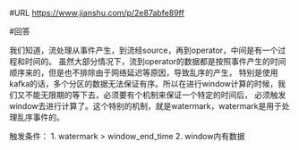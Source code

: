 #URL
https://www.jianshu.com/p/2e87abfe89ff



#回答

我们知道，流处理从事件产生，到流经source，再到operator，中间是有一个过程和时间的。
虽然大部分情况下，流到operator的数据都是按照事件产生的时间顺序来的，但是也不排除由于网络延迟等原因，导致乱序的产生，
特别是使用kafka的话，多个分区的数据无法保证有序。所以在进行window计算的时候，我们又不能无限期的等下去，必须要有个机制来保证一个特定的时间后，
必须触发window去进行计算了。这个特别的机制，就是watermark，watermark是用于处理乱序事件的。


触发条件：
    1. watermark > window_end_time
    2. window内有数据